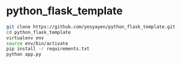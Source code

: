 # python_flask_template
```sh
git clone https://github.com/yesyayen/python_flask_template.git
cd python_flask_template
virtualenv env
source env/bin/activate
pip install -r requirements.txt
python app.py
```
